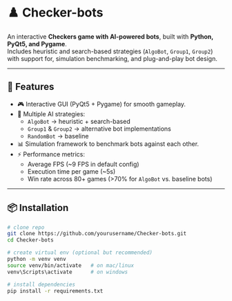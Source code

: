 # ♟️ Checker-bots

An interactive **Checkers game with AI-powered bots**, built with **Python, PyQt5, and Pygame**.  
Includes heuristic and search-based strategies (`AlgoBot`, `Group1`, `Group2`) with support for, simulation benchmarking, and plug-and-play bot design.

---

## 🚀 Features
- 🎮 Interactive GUI (PyQt5 + Pygame) for smooth gameplay.
- 🤖 Multiple AI strategies:
  - `AlgoBot` → heuristic + search-based
  - `Group1` & `Group2` → alternative bot implementations
  - `RandomBot` → baseline
- 📊 Simulation framework to benchmark bots against each other.
- ⚡ Performance metrics:
  - Average FPS (~9 FPS in default config)
  - Execution time per game (~5s)
  - Win rate across 80+ games (>70% for `AlgoBot` vs. baseline bots)

---

## 📦 Installation
```bash
# clone repo
git clone https://github.com/yourusername/Checker-bots.git
cd Checker-bots

# create virtual env (optional but recommended)
python -m venv venv
source venv/bin/activate   # on mac/linux
venv\Scripts\activate      # on windows

# install dependencies
pip install -r requirements.txt
